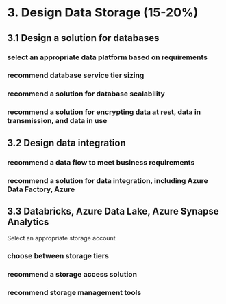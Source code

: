 # 3. Design Data Storage (15-20%)
## 3.1 Design a solution for databases
### select an appropriate data platform based on requirements
### recommend database service tier sizing
### recommend a solution for database scalability
### recommend a solution for encrypting data at rest, data in transmission, and data in use

## 3.2 Design data integration
### recommend a data flow to meet business requirements
### recommend a solution for data integration, including Azure Data Factory, Azure

## 3.3 Databricks, Azure Data Lake, Azure Synapse Analytics
Select an appropriate storage account
### choose between storage tiers
### recommend a storage access solution
### recommend storage management tools
